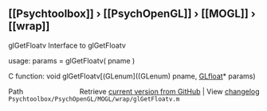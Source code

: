## [[Psychtoolbox]] &#8250; [[PsychOpenGL]] &#8250; [[MOGL]] &#8250; [[wrap]]

glGetFloatv  Interface to glGetFloatv  
  
usage:  params = glGetFloatv( pname )  
  
C function:  void glGetFloatv[(GLenum]((GLenum) pname, [GLfloat](GLfloat)\* params)  




<div class="code_header" style="text-align:right;">
  <span style="float:left;">Path&nbsp;&nbsp;</span> <span class="counter">Retrieve <a href=
  "https://raw.github.com/Psychtoolbox-3/Psychtoolbox-3/beta/Psychtoolbox/PsychOpenGL/MOGL/wrap/glGetFloatv.m">current version from GitHub</a> | View <a href=
  "https://github.com/Psychtoolbox-3/Psychtoolbox-3/commits/beta/Psychtoolbox/PsychOpenGL/MOGL/wrap/glGetFloatv.m">changelog</a></span>
</div>
<div class="code">
  <code>Psychtoolbox/PsychOpenGL/MOGL/wrap/glGetFloatv.m</code>
</div>

